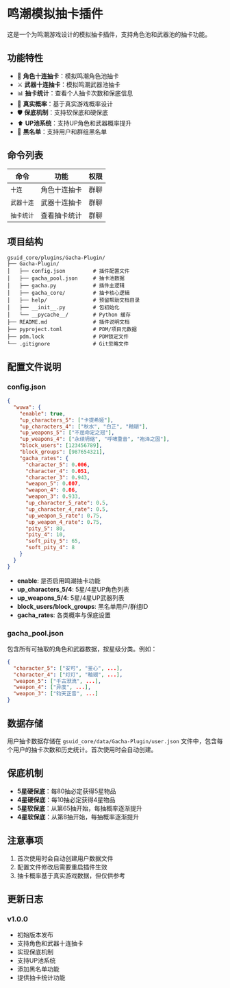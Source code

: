 # 鸣潮模拟抽卡插件

这是一个为鸣潮游戏设计的模拟抽卡插件，支持角色池和武器池的抽卡功能。

## 功能特性

- 🎯 **角色十连抽卡**：模拟鸣潮角色池抽卡
- ⚔️ **武器十连抽卡**：模拟鸣潮武器池抽卡
- 📊 **抽卡统计**：查看个人抽卡次数和保底信息
- 🎲 **真实概率**：基于真实游戏概率设计
- 🛡️ **保底机制**：支持软保底和硬保底
- ⬆️ **UP池系统**：支持UP角色和武器概率提升
- 🚫 **黑名单**：支持用户和群组黑名单

## 命令列表

| 命令       | 功能           | 权限 |
|------------|----------------|------|
| `十连`     | 角色十连抽卡   | 群聊 |
| `武器十连` | 武器十连抽卡   | 群聊 |
| `抽卡统计` | 查看抽卡统计   | 群聊 |

## 项目结构

```
gsuid_core/plugins/Gacha-Plugin/
├── Gacha-Plugin/
│   ├── config.json         # 插件配置文件
│   ├── gacha_pool.json     # 抽卡池数据
│   ├── gacha.py            # 插件主逻辑
│   ├── gacha_core/         # 抽卡核心逻辑
│   ├── help/               # 预留帮助文档目录
│   ├── __init__.py         # 包初始化
│   └── __pycache__/        # Python 缓存
├── README.md               # 插件说明文档
├── pyproject.toml          # PDM/项目元数据
├── pdm.lock                # PDM锁定文件
└── .gitignore              # Git忽略文件
```

## 配置文件说明

### config.json

```json
{
  "wuwa": {
    "enable": true,
    "up_characters_5": ["卡提希娅"],
    "up_characters_4": ["秋水", "白芷", "釉瑚"],
    "up_weapons_5": ["不屈命定之冠"],
    "up_weapons_4": ["永续坍缩", "呼啸重音", "袍泽之固"],
    "block_users": [123456789],
    "block_groups": [987654321],
    "gacha_rates": {
      "character_5": 0.006,
      "character_4": 0.051,
      "character_3": 0.943,
      "weapon_5": 0.007,
      "weapon_4": 0.06,
      "weapon_3": 0.933,
      "up_character_5_rate": 0.5,
      "up_character_4_rate": 0.5,
      "up_weapon_5_rate": 0.75,
      "up_weapon_4_rate": 0.75,
      "pity_5": 80,
      "pity_4": 10,
      "soft_pity_5": 65,
      "soft_pity_4": 8
    }
  }
}
```
- **enable**: 是否启用鸣潮抽卡功能
- **up_characters_5/4**: 5星/4星UP角色列表
- **up_weapons_5/4**: 5星/4星UP武器列表
- **block_users/block_groups**: 黑名单用户/群组ID
- **gacha_rates**: 各类概率与保底设置

### gacha_pool.json

包含所有可抽取的角色和武器数据，按星级分类。例如：

```json
{
  "character_5": ["安可", "鉴心", ...],
  "character_4": ["灯灯", "釉瑚", ...],
  "weapon_5": ["千古洑流", ...],
  "weapon_4": ["异度", ...],
  "weapon_3": ["钧天正音", ...]
}
```

## 数据存储

用户抽卡数据存储在 `gsuid_core/data/Gacha-Plugin/user.json` 文件中，包含每个用户的抽卡次数和历史统计。首次使用时会自动创建。

## 保底机制

- **5星硬保底**：每80抽必定获得5星物品
- **4星硬保底**：每10抽必定获得4星物品
- **5星软保底**：从第65抽开始，每抽概率逐渐提升
- **4星软保底**：从第8抽开始，每抽概率逐渐提升

## 注意事项

1. 首次使用时会自动创建用户数据文件
2. 配置文件修改后需要重启插件生效
3. 抽卡概率基于真实游戏数据，但仅供参考

## 更新日志

### v1.0.0
- 初始版本发布
- 支持角色和武器十连抽卡
- 实现保底机制
- 支持UP池系统
- 添加黑名单功能
- 提供抽卡统计功能 